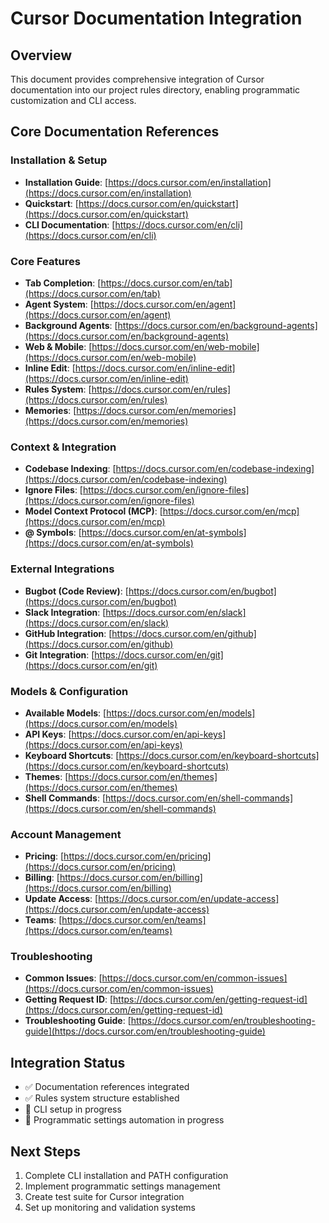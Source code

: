 # Cursor Documentation Integration

## Overview
This document provides comprehensive integration of Cursor documentation into our project rules directory, enabling programmatic customization and CLI access.

## Core Documentation References

### Installation & Setup
- **Installation Guide**: [https://docs.cursor.com/en/installation](https://docs.cursor.com/en/installation)
- **Quickstart**: [https://docs.cursor.com/en/quickstart](https://docs.cursor.com/en/quickstart)
- **CLI Documentation**: [https://docs.cursor.com/en/cli](https://docs.cursor.com/en/cli)

### Core Features
- **Tab Completion**: [https://docs.cursor.com/en/tab](https://docs.cursor.com/en/tab)
- **Agent System**: [https://docs.cursor.com/en/agent](https://docs.cursor.com/en/agent)
- **Background Agents**: [https://docs.cursor.com/en/background-agents](https://docs.cursor.com/en/background-agents)
- **Web & Mobile**: [https://docs.cursor.com/en/web-mobile](https://docs.cursor.com/en/web-mobile)
- **Inline Edit**: [https://docs.cursor.com/en/inline-edit](https://docs.cursor.com/en/inline-edit)
- **Rules System**: [https://docs.cursor.com/en/rules](https://docs.cursor.com/en/rules)
- **Memories**: [https://docs.cursor.com/en/memories](https://docs.cursor.com/en/memories)

### Context & Integration
- **Codebase Indexing**: [https://docs.cursor.com/en/codebase-indexing](https://docs.cursor.com/en/codebase-indexing)
- **Ignore Files**: [https://docs.cursor.com/en/ignore-files](https://docs.cursor.com/en/ignore-files)
- **Model Context Protocol (MCP)**: [https://docs.cursor.com/en/mcp](https://docs.cursor.com/en/mcp)
- **@ Symbols**: [https://docs.cursor.com/en/at-symbols](https://docs.cursor.com/en/at-symbols)

### External Integrations
- **Bugbot (Code Review)**: [https://docs.cursor.com/en/bugbot](https://docs.cursor.com/en/bugbot)
- **Slack Integration**: [https://docs.cursor.com/en/slack](https://docs.cursor.com/en/slack)
- **GitHub Integration**: [https://docs.cursor.com/en/github](https://docs.cursor.com/en/github)
- **Git Integration**: [https://docs.cursor.com/en/git](https://docs.cursor.com/en/git)

### Models & Configuration
- **Available Models**: [https://docs.cursor.com/en/models](https://docs.cursor.com/en/models)
- **API Keys**: [https://docs.cursor.com/en/api-keys](https://docs.cursor.com/en/api-keys)
- **Keyboard Shortcuts**: [https://docs.cursor.com/en/keyboard-shortcuts](https://docs.cursor.com/en/keyboard-shortcuts)
- **Themes**: [https://docs.cursor.com/en/themes](https://docs.cursor.com/en/themes)
- **Shell Commands**: [https://docs.cursor.com/en/shell-commands](https://docs.cursor.com/en/shell-commands)

### Account Management
- **Pricing**: [https://docs.cursor.com/en/pricing](https://docs.cursor.com/en/pricing)
- **Billing**: [https://docs.cursor.com/en/billing](https://docs.cursor.com/en/billing)
- **Update Access**: [https://docs.cursor.com/en/update-access](https://docs.cursor.com/en/update-access)
- **Teams**: [https://docs.cursor.com/en/teams](https://docs.cursor.com/en/teams)

### Troubleshooting
- **Common Issues**: [https://docs.cursor.com/en/common-issues](https://docs.cursor.com/en/common-issues)
- **Getting Request ID**: [https://docs.cursor.com/en/getting-request-id](https://docs.cursor.com/en/getting-request-id)
- **Troubleshooting Guide**: [https://docs.cursor.com/en/troubleshooting-guide](https://docs.cursor.com/en/troubleshooting-guide)

## Integration Status
- ✅ Documentation references integrated
- ✅ Rules system structure established
- 🔄 CLI setup in progress
- 🔄 Programmatic settings automation in progress

## Next Steps
1. Complete CLI installation and PATH configuration
2. Implement programmatic settings management
3. Create test suite for Cursor integration
4. Set up monitoring and validation systems

